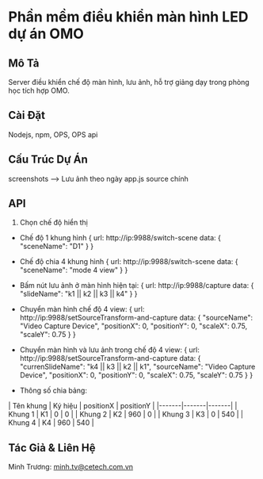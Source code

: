 # Phần mềm điều khiển màn hình LED dự án OMO

## Mô Tả
Server điều khiển chế độ màn hình, lưu ảnh, hỗ trợ giảng dạy trong phòng học tích hợp OMO. 

## Cài Đặt
Nodejs, npm, OPS, OPS api

## Cấu Trúc Dự Án
screenshots --> Lưu ảnh theo ngày
app.js source chính

## API
1. Chọn chế độ hiển thị
- Chế độ 1 khung hình
    {
        url: http://ip:9988/switch-scene
        data:
            {
                "sceneName": "D1"
            }
    }

- Chế độ chia 4 khung hình
    {
        url: http://ip:9988/switch-scene
        data:
            {
                "sceneName": "mode 4 view"
            }
    }

- Bấm nút lưu ảnh ở màn hình hiện tại:
    {
        url: http://ip:9988/capture
        data:
            {
               "slideName": "k1 || k2 || k3 || k4"
            }
    }

- Chuyển màn hình chế độ 4 view:
    {
        url: http://ip:9988/setSourceTransform-and-capture
        data:
           {
                "sourceName": "Video Capture Device",
                <!-- Thông số khung muốn chuyển đến -->
                "positionX": 0,
                "positionY": 0,
                "scaleX": 0.75,  <!-- Mặc định -->
                "scaleY": 0.75  <!-- Mặc định -->
            }
    }

- Chuyển màn hình và lưu ảnh trong chế độ 4 view:
    {
        url: http://ip:9988/setSourceTransform-and-capture
        data:
           {
                "currenSlideName": "k4 || k3 || k2 || k1", <!-- khung hiện tại -->
                "sourceName": "Video Capture Device",
                <!-- Thông số khung muốn chuyển đến -->
                "positionX": 0,
                "positionY": 0,
                "scaleX": 0.75,  <!-- Mặc định -->
                "scaleY": 0.75  <!-- Mặc định -->
            }
    }

- Thông số chia bảng:

| Tên khung | Ký hiệu | positionX | positionY |
|-------|-------|-------|
| Khung 1 | K1 | 0 | 0 |
| Khung 2 | K2 | 960 | 0 |
| Khung 3 | K3 | 0 | 540 |
| Khung 4 | K4 | 960 | 540 |


## Tác Giả & Liên Hệ
Minh Trương: minh.tv@cetech.com.vn


